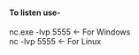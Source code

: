 

#### To listen use-
 
nc.exe -lvp 5555                   <- For Windows    
nc -lvp 5555                       <- For Linux  

